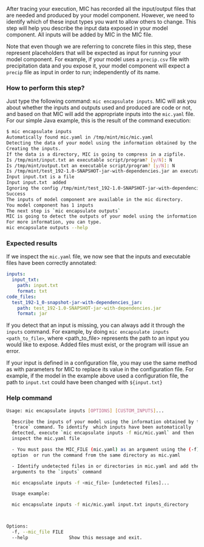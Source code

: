 After tracing your execution, MIC has recorded all the input/output files that are needed and produced by your model component. However, we need to identify which of these input types you want to allow others to change. This step will help you describe the input data exposed in your model component. All inputs will be added by MIC in the MIC file.

Note that even though we are referring to concrete files in this step, these represent placeholders that will be expected as input for running your model component. For example, if your model uses a `precip.csv` file with precipitation data and you expose it, your model component will expect a `precip` file as input in order to run; independently of its name.

### How to perform this step?
Just type the following command: `mic encapsulate inputs`. MIC will ask you about whether the inputs and outputs used and produced are code or not, and based on that MIC will add the appropriate inputs into the `mic.yaml` file. For our simple Java example, this is the result of the command execution:

```bash
$ mic encapsulate inputs 
Automatically found mic.yaml in /tmp/mint/mic/mic.yaml
Detecting the data of your model using the information obtained by the `trace` command.
Creating the inputs.
If the data is a directory, MIC is going to compress in a zipfile.
Is /tmp/mint/input.txt an executable script/program? [y/N]: N
Is /tmp/mint/output.txt an executable script/program? [y/N]: N
Is /tmp/mint/test_192-1.0-SNAPSHOT-jar-with-dependencies.jar an executable script/program? [y/N]: Y
Input input.txt is a file
Input input.txt  added
Ignoring the config /tmp/mint/test_192-1.0-SNAPSHOT-jar-with-dependencies.jar as an input.
Success
The inputs of model component are available in the mic directory.
You model component has 1 inputs
The next step is `mic encapsulate outputs`
MIC is going to detect the outputs of your model using the information obtained by the `trace` command.
For more information, you can type.
mic encapsulate outputs --help
```
### Expected results 
If we inspect the `mic.yaml` file, we now see that the inputs and executable files have been correctly annotated:

```yaml
inputs:
  input_txt:
    path: input.txt
    format: txt
code_files:
  test_192-1_0-snapshot-jar-with-dependencies_jar:
    path: test_192-1.0-SNAPSHOT-jar-with-dependencies.jar
    format: jar
```

If you detect that an input is missing, you can always add it through the `inputs` command. For example, by doing `mic encapsulate inputs <path_to_file>`, where <path_to_file> represents the path to an input you would like to expose. Added files must exist, or the program will issue an error.

If your input is defined in a configuration file, you may use the same method as with parameters for MIC to replace its value in the configuration file. For example, if the model in the example above used a configuration file, the path to `input.txt` could have been changed with `${input.txt}`

### Help command

```bash
Usage: mic encapsulate inputs [OPTIONS] [CUSTOM_INPUTS]...

  Describe the inputs of your model using the information obtained by the
  `trace` command. To identify  which inputs have been automatically
  detected, execute `mic encapsulate inputs -f mic/mic.yaml` and then
  inspect the mic.yaml file

  - You must pass the MIC_FILE (mic.yaml) as an argument using the (-f)
  option  or run the command from the same directory as mic.yaml

  - Identify undetected files in or directories in mic.yaml and add them as
  arguments to the `inputs` command

  mic encapsulate inputs -f <mic_file> [undetected files]...

  Usage example:

  mic encapsulate inputs -f mic/mic.yaml input.txt inputs_directory



Options:
  -f, --mic_file FILE
  --help               Show this message and exit.
```
